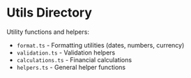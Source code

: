 # Utils Directory

Utility functions and helpers:

- `format.ts` - Formatting utilities (dates, numbers, currency)
- `validation.ts` - Validation helpers
- `calculations.ts` - Financial calculations
- `helpers.ts` - General helper functions
